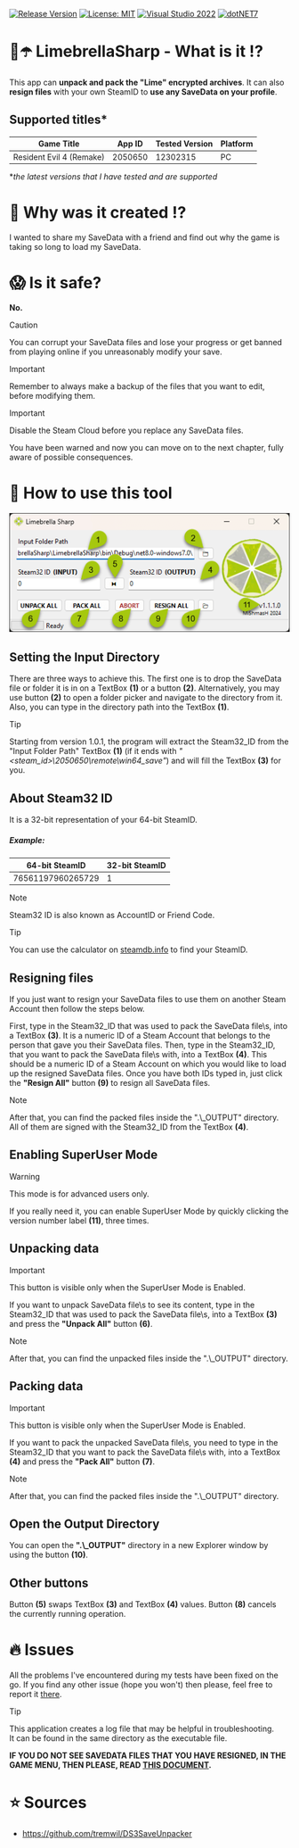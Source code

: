 [![Release Version](https://img.shields.io/github/v/tag/mi5hmash/LimebrellaSharp?label=version)](https://github.com/mi5hmash/LimebrellaSharp/releases/latest)
[![License: MIT](https://img.shields.io/badge/License-Unlicense-blueviolet.svg)](https://opensource.org/licenses/MIT)
[![Visual Studio 2022](https://img.shields.io/badge/VS%202022-blueviolet?logo=visualstudio&logoColor=white)](https://visualstudio.microsoft.com/)
[![dotNET7](https://img.shields.io/badge/.NET%208-blueviolet)](https://visualstudio.microsoft.com/)

# 🍋☂️ LimebrellaSharp - What is it :interrobang:
This app can **unpack and pack the "Lime" encrypted archives**. It can also **resign files** with your own SteamID to **use any SaveData on your profile**.

## Supported titles*
| Game Title                | App ID  | Tested Version | Platform |
|---------------------------|---------|----------------|----------|
| Resident Evil 4 (Remake)  | 2050650 | 12302315       | PC       |

**the latest versions that I have tested and are supported*

# 🤯 Why was it created :interrobang:
I wanted to share my SaveData with a friend and find out why the game is taking so long to load my SaveData.

# :scream: Is it safe?
**No.** 
> [!CAUTION]
> You can corrupt your SaveData files and lose your progress or get banned from playing online if you unreasonably modify your save.

> [!IMPORTANT]
> Remember to always make a backup of the files that you want to edit, before modifying them.

> [!IMPORTANT]
> Disable the Steam Cloud before you replace any SaveData files.

You have been warned and now you can move on to the next chapter, fully aware of possible consequences.

# :scroll: How to use this tool

<img src="https://github.com/mi5hmash/LimebrellaSharp/blob/main/.resources/images/MainWindow.png" alt="MainWindow"/>

## Setting the Input Directory
There are three ways to achieve this. The first one is to drop the SaveData file or folder it is in on a TextBox **(1)** or a button **(2)**. Alternatively, you may use button **(2)** to open a folder picker and navigate to the directory from it. Also, you can type in the directory path into the TextBox **(1)**.

> [!TIP]
> Starting from version 1.0.1, the program will extract the Steam32_ID from the "Input Folder Path" TextBox **(1)** (if it ends with *"<steam_id>\2050650\remote\win64_save"*) and will fill the TextBox **(3)** for you.

## About Steam32 ID
It is a 32-bit representation of your 64-bit SteamID.

##### Example:
| 64-bit SteamID    | 32-bit SteamID |
|-------------------|----------------|
| 76561197960265729 | 1              |

> [!NOTE]
> Steam32 ID is also known as AccountID or Friend Code. 

> [!TIP]
You can use the calculator on [steamdb.info](https://steamdb.info/calculator/) to find your SteamID.

## Resigning files
If you just want to resign your SaveData files to use them on another Steam Account then follow the steps below.

First, type in the Steam32_ID that was used to pack the SaveData file\s, into a TextBox **(3)**. It is a numeric ID of a Steam Account that belongs to the person that gave you their SaveData files.
Then, type in the Steam32_ID, that you want to pack the SaveData file\s with, into a TextBox **(4)**. This should be a numeric ID of a Steam Account on which you would like to load up the resigned SaveData files. Once you have both IDs typed in, just click the **"Resign All"** button **(9)** to resign all SaveData files.

> [!NOTE]
> After that, you can find the packed files inside the ".\\_OUTPUT" directory. All of them are signed with the Steam32_ID from the TextBox **(4)**.

## Enabling SuperUser Mode

> [!WARNING]
> This mode is for advanced users only.

If you really need it, you can enable SuperUser Mode by quickly clicking the version number label **(11)**, three times.

## Unpacking data

> [!IMPORTANT]  
> This button is visible only when the SuperUser Mode is Enabled.  

If you want to unpack SaveData file\s to see its content, type in the Steam32_ID that was used to pack the SaveData file\s, into a TextBox **(3)** and press the **"Unpack All"** button **(6)**.

> [!NOTE]
> After that, you can find the unpacked files inside the ".\\_OUTPUT" directory.

## Packing data

> [!IMPORTANT]  
> This button is visible only when the SuperUser Mode is Enabled.

If you want to pack the unpacked SaveData file\s, you need to type in the Steam32_ID that you want to pack the SaveData file\s with, into a TextBox **(4)** and press the **"Pack All"** button **(7)**.

> [!NOTE]
> After that, you can find the packed files inside the ".\\_OUTPUT" directory.

## Open the Output Directory
You can open the **".\\_OUTPUT"** directory in a new Explorer window by using the button **(10)**.

## Other buttons
Button **(5)** swaps TextBox **(3)** and TextBox **(4)** values.
Button **(8)** cancels the currently running operation.

# :fire: Issues
All the problems I've encountered during my tests have been fixed on the go. If you find any other issue (hope you won't) then please, feel free to report it [there](https://github.com/mi5hmash/LimebrellaSharp/issues).
  
> [!TIP]
> This application creates a log file that may be helpful in troubleshooting.  
It can be found in the same directory as the executable file.

**IF YOU DO NOT SEE SAVEDATA FILES THAT YOU HAVE RESIGNED, IN THE GAME MENU, THEN PLEASE, READ <a href="https://github.com/mi5hmash/LimebrellaSharp/tree/main/.resources/Save%20Files" target="_blank">THIS DOCUMENT</a>.**

# :star: Sources
* https://github.com/tremwil/DS3SaveUnpacker
